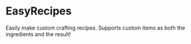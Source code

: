 # EasyRecipes
Easily make custom crafting recipes. Supports custom items as both the ingredients and the result!
